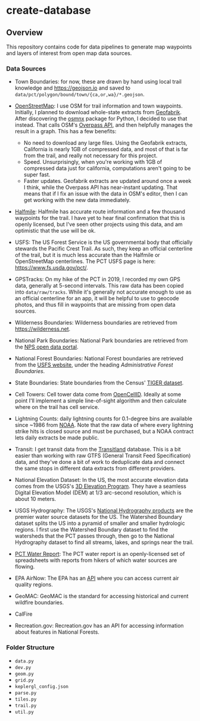# create-database

## Overview

This repository contains code for data pipelines to generate map waypoints and layers of interest from open map data sources.

### Data Sources

- Town Boundaries: for now, these are drawn by hand using local trail knowledge and <https://geojson.io> and saved to `data/pct/polygon/bound/town/{ca,or,wa}/*.geojson`.
- [OpenStreetMap](openstreetmap.org): I use OSM for trail information and town
  waypoints. Initially, I planned to download whole-state extracts from
  [Geofabrik](https://www.geofabrik.de/data/download.html). After discovering
  the [osmnx](https://github.com/gboeing/osmnx) package for Python, I decided to
  use that instead. That calls OSM's [Overpass
  API](https://wiki.openstreetmap.org/wiki/Overpass_API), and then helpfully
  manages the result in a graph. This has a few benefits:

    - No need to download any large files. Using the Geofabrik extracts,
      California is nearly 1GB of compressed data, and most of that is far from
      the trail, and really not necessary for this project.
    - Speed. Unsurprisingly, when you're working with 1GB of compressed data
      just for california, computations aren't going to be super fast.
    - Faster updates. Geofabrik extracts are updated around once a week I think,
      while the Overpass API has near-instant updating. That means that if I fix
      an issue with the data in OSM's editor, then I can get working with the
      new data immediately.

- [Halfmile](pctmap.net): Halfmile has accurate route information and a few
  thousand waypoints for the trail. I have yet to hear final confirmation that
  this is openly licensed, but I've seen other projects using this data, and am
  optimistic that the use will be ok.
- USFS: The US Forest Service is the US governmental body that officially
  stewards the Pacific Crest Trail. As such, they keep an official centerline of
  the trail, but it is much less accurate than the Halfmile or OpenStreetMap
  centerlines. The PCT USFS page is here: <https://www.fs.usda.gov/pct/>.
- GPSTracks: On my hike of the PCT in 2019, I recorded my own GPS data,
  generally at 5-second intervals. This raw data has been copied into
  `data/raw/tracks`. While it's generally not accurate enough to use as an
  official centerline for an app, it will be helpful to use to geocode photos,
  and thus fill in waypoints that are missing from open data sources.
- Wilderness Boundaries: Wilderness boundaries are retrieved from <https://wilderness.net>.
- National Park Boundaries: National Park boundaries are retrieved from the [NPS open data portal](https://public-nps.opendata.arcgis.com/datasets/b1598d3df2c047ef88251016af5b0f1e_0).
- National Forest Boundaries: National Forest boundaries are retrieved from the [USFS website](https://data.fs.usda.gov/geodata/edw/datasets.php?dsetCategory=boundaries), under the heading _Administrative Forest Boundaries_.
- State Boundaries: State boundaries from the Census' [TIGER dataset](https://www2.census.gov/geo/tiger/TIGER2017/STATE/).
- Cell Towers: Cell tower data come from [OpenCellID](www.opencellid.org).
  Ideally at some point I'll implement a simple line-of-sight algorithm and then
  calculate where on the trail has cell service.
- Lightning Counts: daily lightning counts for 0.1-degree bins are available
  since ~1986 from
  [NOAA](https://www.ncdc.noaa.gov/data-access/severe-weather/lightning-products-and-services).
  Note that the raw data of where every lightning strike hits is closed source
  and must be purchased, but a NOAA contract lets daily extracts be made public.
- Transit: I get transit data from the [Transitland](transit.land) database.
  This is a bit easier than working with raw GTFS (General Transit Feed
  Specification) data, and they've done a bit of work to deduplicate data and
  connect the same stops in different data extracts from different providers.
- National Elevation Dataset: In the US, the most accurate elevation data comes from the USGS's [3D Elevation Program](https://www.usgs.gov/core-science-systems/ngp/3dep/data-tools). They have a seamless Digital Elevation Model (DEM) at 1/3 arc-second resolution, which is about 10 meters.
- USGS Hydrography: The USGS's [National Hydrography products](https://www.usgs.gov/core-science-systems/ngp/national-hydrography/about-national-hydrography-products) are the premier water source datasets for the US. The Watershed Boundary dataset splits the US into a pyramid of smaller and smaller hydrologic regions. I first use the Watershed Boundary dataset to find the watersheds that the PCT passes through, then go to the National Hydrography dataset to find all streams, lakes, and springs near the trail.
- [PCT Water Report](pctwater.net): The PCT water report is an openly-licensed set of spreadsheets with reports from hikers of which water sources are flowing.
- EPA AirNow: The EPA has an [API](https://docs.airnowapi.org/) where you can access current air quality regions.
- GeoMAC: GeoMAC is the standard for accessing historical and current wildfire boundaries.
- CalFire
- Recreation.gov: Recreation.gov has an API for accessing information about features in National Forests.

### Folder Structure

- `data.py`
- `dev.py`
- `geom.py`
- `grid.py`
- `keplergl_config.json`
- `parse.py`
- `tiles.py`
- `trail.py`
- `util.py`

